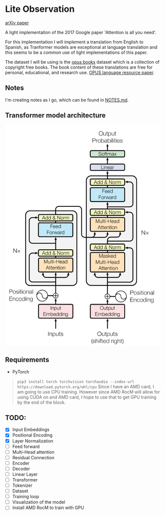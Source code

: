 # Lite Observation
[arXiv paper](https://arxiv.org/abs/1706.03762)

A light implementation of the 2017 Google paper 'Attention is all you need'.

For this implementation I will implement a translation from English to Spanish, as Tranformer models are exceptional at language 
translation and this seems to be a common use of light implementations of this paper.

The dataset I will be using is the [opus books](https://opus.nlpl.eu/Books.php) dataset which is a collection of copyright free books.
The book content of these translations are free for personal, educational, and research use. 
[OPUS language resource paper](http://www.lrec-conf.org/proceedings/lrec2012/pdf/463_Paper.pdf).

## Notes
I'm creating notes as I go, which can be found in [NOTES.md](./NOTES.md).

## Transformer model architecture
![Transformer model](./resources/transformer-model.png)


## Requirements
- PyTorch
> `pip3 install torch torchvision torchaudio --index-url https://download.pytorch.org/whl/cpu`
Since I have an AMD card, I am going to use CPU training. However since AMD RocM will allow for using CUDA on
and AMD card, I hope to use that to get GPU training by the end of the block.

## TODO:
- [X] Input Embeddings
- [X] Positional Encoding
- [X] Layer Normalization
- [ ] Feed forward
- [ ] Multi-Head attention
- [ ] Residual Connection
- [ ] Encoder
- [ ] Decoder
- [ ] Linear Layer
- [ ] Transformer
- [ ] Tokenizer
- [ ] Dataset
- [ ] Training loop
- [ ] Visualization of the model
- [ ] Install AMD RocM to train with GPU
